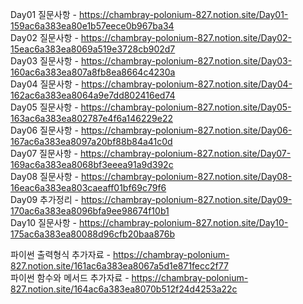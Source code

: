 Day01 질문사항 - https://chambray-polonium-827.notion.site/Day01-159ac6a383ea80e1b57eece0b967ba34 <br>
Day02 질문사항 - https://chambray-polonium-827.notion.site/Day02-15eac6a383ea8069a519e3728cb902d7 <br>
Day03 질문사항 - https://chambray-polonium-827.notion.site/Day03-160ac6a383ea807a8fb8ea8664c4230a <br>
Day04 질문사항 - https://chambray-polonium-827.notion.site/Day04-162ac6a383ea8064a9e7dd802416ed74 <br>
Day05 질문사항 - https://chambray-polonium-827.notion.site/Day05-163ac6a383ea802787e4f6a146229e22 <br>
Day06 질문사항 - https://chambray-polonium-827.notion.site/Day06-167ac6a383ea8097a20bf88b84a41c0d <br>
Day07 질문사항 - https://chambray-polonium-827.notion.site/Day07-169ac6a383ea8068bf3eeea91a9d392c <br>
Day08 질문사항 - https://chambray-polonium-827.notion.site/Day08-16eac6a383ea803caeaff01bf69c79f6 <br>
Day09 추가정리 - https://chambray-polonium-827.notion.site/Day09-170ac6a383ea8096bfa9ee98674f10b1 <br>
Day10 질문사항 - https://chambray-polonium-827.notion.site/Day10-175ac6a383ea80088d96cfb20baa876b <br>


파이썬 출력형식 추가자료 - https://chambray-polonium-827.notion.site/161ac6a383ea8067a5d1e871fecc2f77 <br>
파이썬 함수와 메서드 추가자료 - https://chambray-polonium-827.notion.site/164ac6a383ea8070b512f24d4253a22c <br>
